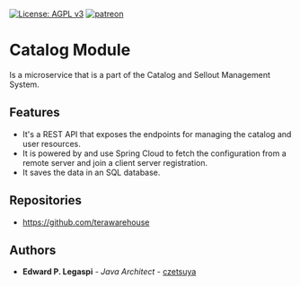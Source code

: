 [![License: AGPL v3](https://img.shields.io/badge/License-AGPL%20v3-blue.svg)](https://www.gnu.org/licenses/agpl-3.0)
[![patreon](https://c5.patreon.com/external/logo/become_a_patron_button.png)](https://www.patreon.com/bePatron?u=12280211)

# Catalog Module

Is a microservice that is a part of the Catalog and Sellout Management System.

## Features

 - It's a REST API that exposes the endpoints for managing the catalog and user resources. 
 - It is powered by and use Spring Cloud to fetch the configuration from a remote server and join a client server registration.
 - It saves the data in an SQL database.

## Repositories

 - https://github.com/terawarehouse
 
## Authors

 * **Edward P. Legaspi** - *Java Architect* - [czetsuya](https://github.com/czetsuya)
